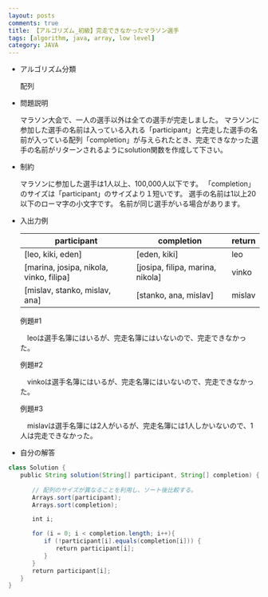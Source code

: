 ```yaml
---
layout: posts
comments: true
title: 【アルゴリズム_初級】完走できなかったマラソン選手
tags: [algorithm, java, array, low level]
category: JAVA
---
```


* アルゴリズム分類

  配列

* 問題説明

  マラソン大会で、一人の選手以外は全ての選手が完走しました。
  マラソンに参加した選手の名前は入っている入れる「participant」と完走した選手の名前が入っている配列「completion」が与えられたとき、完走できなかった選手の名前がリターンされるようにsolution関数を作成して下さい。

* 制約

  マラソンに参加した選手は1人以上、100,000人以下です。
  「completion」のサイズは「participant」のサイズより１短いです。
  選手の名前は1以上20以下のローマ字の小文字です。
  名前が同じ選手がいる場合があります。
  
* 入出力例

  | **participant**                         | **completion**                   | **return** |
  | --------------------------------------- | -------------------------------- | ---------- |
  | [leo, kiki, eden]                       | [eden, kiki]                     | leo        |
  | [marina, josipa, nikola, vinko, filipa] | [josipa, filipa, marina, nikola] | vinko      |
  | [mislav, stanko, mislav, ana]           | [stanko, ana, mislav]            | mislav     |

  例題#1
  
  　leoは選手名簿にはいるが、完走名簿にはいないので、完走できなかった。
  
  例題#2
  
  　vinkoは選手名簿にはいるが、完走名簿にはいないので、完走できなかった。

  例題#3
  
  　mislavは選手名簿には2人がいるが、完走名簿には1人しかいないので、1人は完走できなかった。

* 自分の解答


```java
class Solution {
　　public String solution(String[] participant, String[] completion) {
  
　　　　// 配列のサイズが異なることを利用し、ソート後比較する。
　　　　Arrays.sort(participant);
　　　　Arrays.sort(completion);

　　　　int i;

　　　　for (i = 0; i < completion.length; i++){
　　　　　　if (!participant[i].equals(completion[i])) {
　　　　　　　　return participant[i];
　　　　　　}
　　　　}
　　　　return participant[i];
　　}
}
```
